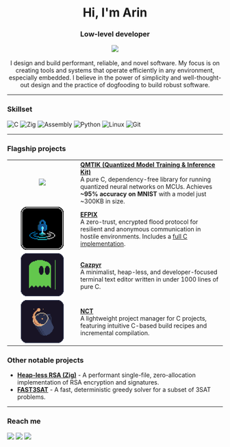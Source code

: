 <div align="center">

# Hi, I'm Arin

### Low-level developer

<a href="https://shinymonitor.github.io/"><img src="https://shinymonitor.github.io/FAVICON.ICO"></a>

I design and build performant, reliable, and novel software. My focus is on creating tools and systems that operate efficiently in any environment, especially embedded. I believe in the power of simplicity and well-thought-out design and the practice of dogfooding to build robust software.

</div>

---

### Skillset

![C](https://img.shields.io/badge/c-%23A8B9CC.svg?style=for-the-badge&logo=c&logoColor=white)
![Zig](https://img.shields.io/badge/Zig-%23F7A41D.svg?style=for-the-badge&logo=zig&logoColor=white)
![Assembly](https://img.shields.io/badge/Assembly-6E4C13?style=for-the-badge&logo=assemblyscript&logoColor=white)
![Python](https://img.shields.io/badge/python-3670A0?style=for-the-badge&logo=python&logoColor=ffdd54)
![Linux](https://img.shields.io/badge/Linux-FCC624?style=for-the-badge&logo=linux&logoColor=black)
![Git](https://img.shields.io/badge/git-%23F05033.svg?style=for-the-badge&logo=git&logoColor=white)

---

### Flagship projects

<table>
  <tr>
    <td align="center" width="150">
      <a href="https://github.com/shinymonitor/qmtik">
        <img src="https://raw.githubusercontent.com/shinymonitor/qmtik/main/assets/LOGO.png" width="100">
      </a>
    </td>
    <td>
      <a href="https://github.com/shinymonitor/qmtik"><strong>QMTIK (Quantized Model Training & Inference Kit)</strong></a>
      <br />
      A pure C, dependency-free library for running quantized neural networks on MCUs. Achieves <strong>~95% accuracy on MNIST</strong> with a model just ~300KB in size.
    </td>
  </tr>
  <tr>
    <td align="center" width="150">
      <a href="https://github.com/shinymonitor/EFPIX">
        <img src="https://raw.githubusercontent.com/shinymonitor/EFPIX/main/assets/LOGO.png" width="100">
      </a>
    </td>
    <td>
      <a href="https://github.com/shinymonitor/EFPIX"><strong>EFPIX</strong></a>
      <br />
      A zero-trust, encrypted flood protocol for resilient and anonymous communication in hostile environments. Includes a <a href="https://github.com/shinymonitor/libefpix">full C implementation</a>.
    </td>
  </tr>
  <tr>
    <td align="center" width="150">
      <a href="https://github.com/shinymonitor/cazpyr">
        <img src="https://raw.githubusercontent.com/shinymonitor/cazpyr/main/assets/LOGO.gif" width="100">
      </a>
    </td>
    <td>
      <a href="https://github.com/shinymonitor/cazpyr"><strong>Cazpyr</strong></a>
      <br />
      A minimalist, heap-less, and developer-focused terminal text editor written in under 1000 lines of pure C.
    </td>
  </tr>
  <tr>
    <td align="center" width="150">
      <a href="https://github.com/shinymonitor/nct">
        <img src="https://raw.githubusercontent.com/shinymonitor/nct/main/assets/LOGO.png" width="100">
      </a>
    </td>
    <td>
      <a href="https://github.com/shinymonitor/nct"><strong>NCT</strong></a>
      <br />
      A lightweight project manager for C projects, featuring intuitive C-based build recipes and incremental compilation.
    </td>
  </tr>
</table>

### Other notable projects
*   <a href="https://github.com/shinymonitor/no-heap-rsa-zig"><strong>Heap-less RSA (Zig)</strong></a> - A performant single-file, zero-allocation implementation of RSA encryption and signatures.
*   <a href="https://github.com/shinymonitor/fast3sat"><strong>FAST3SAT</strong></a> - A fast, deterministic greedy solver for a subset of 3SAT problems.

---

### Reach me

<a href="mailto:arinupadhyay.cs@gmail.com"><img src="https://img.shields.io/badge/Gmail-D14836?style=for-the-badge&logo=gmail&logoColor=white"></a>
<a href="https://linkedin.com/in/arin-upadhyay-4b8551271"><img src="https://img.shields.io/badge/LinkedIn-0077B5?style=for-the-badge&logo=linkedin&logoColor=white"></a>
<a href="https://shinymonitor.github.io/"><img src="https://img.shields.io/badge/Blog-333333?style=for-the-badge&logo=blogger&logoColor=white"></a>
